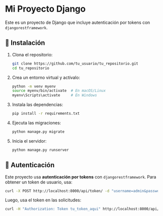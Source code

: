 # Mi Proyecto Django

Este es un proyecto de Django que incluye autenticación por tokens con `djangorestframework`.

## 🚀 Instalación

1. Clona el repositorio:
   ```sh
   git clone https://github.com/tu_usuario/tu_repositorio.git
   cd tu_repositorio
   ```

2. Crea un entorno virtual y actívalo:
   ```sh
   python -m venv myenv
   source myenv/bin/activate  # En macOS/Linux
   myenv\Scripts\activate     # En Windows
   ```

3. Instala las dependencias:
   ```sh
   pip install -r requirements.txt
   ```

4. Ejecuta las migraciones:
   ```sh
   python manage.py migrate
   ```

5. Inicia el servidor:
   ```sh
   python manage.py runserver
   ```

## 🔑 Autenticación

Este proyecto usa **autenticación por tokens** con `djangorestframework`. Para obtener un token de usuario, usa:

```sh
curl -X POST http://localhost:8000/api/token/ -d "username=admin&password=admin"
```

Luego, usa el token en las solicitudes:

```sh
curl -H "Authorization: Token tu_token_aqui" http://localhost:8000/api/orders/
```
